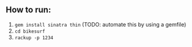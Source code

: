 ## How to run:
1. `gem install sinatra thin` (TODO: automate this by using a gemfile)
2. `cd bikesurf`
3. `rackup -p 1234`

